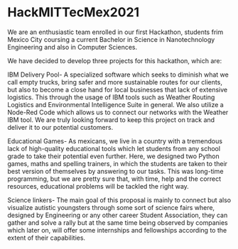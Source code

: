 # HackMITTecMex2021
We are an enthusiastic team enrolled in our first Hackathon, students frim Mexico City coursing a current Bachelor in Science in Nanotechnology Engineering and also in Computer Sciences.

We have decided to develop three projects for this hackathon, which are:

IBM Delivery Pool- A specialized software which seeks to diminish what we call empty trucks, bring safer and more sustainable routes for our clients, but also to become a close hand for local businesses that lack of extensive logistics. This through the usage of IBM tools such as Weather Routing Logistics and Environmental Intelligence Suite in general. We also utilize a Node-Red Code which allows us to connect our networks with the Weather IBM tool. We are truly looking forward to keep this project on track and deliver it to our potential customers.

Educational Games- As mexicans, we live in a country with a tremendous lack of high-quality educational tools which let students from any school grade to take their potential even further. Here, we designed two Python games, maths and spelling trainers, in which the students are taken to their best version of themselves by answering to our tasks. This was long-time programming, but we are pretty sure that, with time, help and the correct resources, educational problems will be tackled the right way.

Science linkers- The main goal of this proposal is mainly to connect but also visualize autistic youngsters through some sort of science fairs where, designed by Engineering or any other career Student Association, they can gather and solve a rally but at the same time being observed by companies which later on, will offer some internships and fellowships according to the extent of their capabilities.
